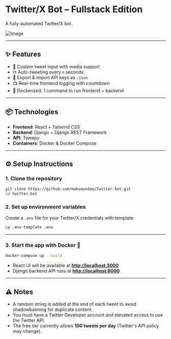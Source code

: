 # Twitter/X Bot – Fullstack Edition

A fully-automated Twitter/X bot.

![Image](https://github.com/user-attachments/assets/a22484fe-38b7-4b0f-a4b4-01795bed4cc6)

---

## ✨ Features

- 📝 Custom tweet input with media support
- ⟳ Auto-tweeting every `n` seconds
- 💾 Export & import API keys as `.json`
- 📺 Real-time frontend logging with countdown
- 🐳 Dockerized: 1 command to run frontend + backend

---

## 📦 Technologies

- **Frontend**: React + Tailwind CSS
- **Backend**: Django + Django REST Framework
- **API**: Tweepy
- **Containers**: Docker & Docker Compose

---

## ⚙️ Setup Instructions

### 1. Clone the repository

```bash
git clone https://github.com/maksmondeo/Twitter-bot.git
cd twitter-bot
```

### 2. Set up environment variables

Create a `.env` file for your Twitter/X credentials with template:

```bash
cp .env-template .env
```

---

### 3. Start the app with Docker 🐳

```bash
docker-compose up --build
```

- React UI will be available at [**http://localhost:3000**](http://localhost:3000)
- Django backend API runs at [**http://localhost:8000**](http://localhost:8000)

---

## ⚠️ Notes

- A random string is added at the end of each tweet to avoid shadowbanning for duplicate content.
- You must have a Twitter Developer account and elevated access to use the Twitter API.
- The free tier currently allows **100 tweets per day** (Twitter's API policy may change).
